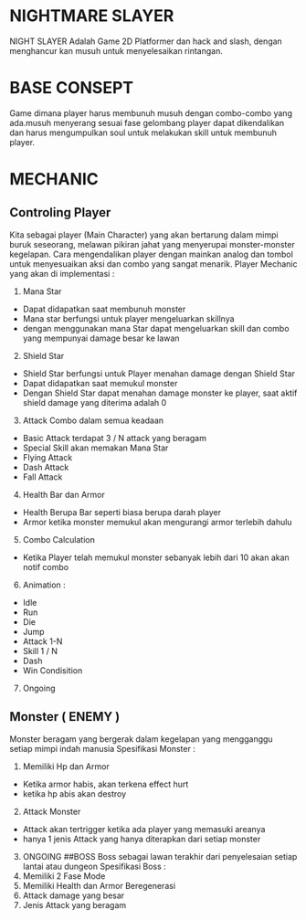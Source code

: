# NIGHTMARE SLAYER
NIGHT SLAYER Adalah Game 2D Platformer dan hack and slash, dengan menghancur kan musuh untuk menyelesaikan rintangan.
# BASE CONSEPT
Game dimana player harus membunuh musuh dengan combo-combo yang ada.musuh menyerang sesuai fase gelombang player dapat dikendalikan dan harus mengumpulkan soul untuk melakukan skill untuk membunuh player.
# MECHANIC
## Controling Player
Kita sebagai player (Main Character) yang akan bertarung dalam mimpi buruk seseorang, melawan pikiran jahat yang menyerupai monster-monster kegelapan. Cara mengendalikan player dengan mainkan analog dan tombol untuk menyesuaikan aksi dan combo yang sangat menarik.
Player Mechanic yang akan di implementasi :
1. Mana Star
- Dapat didapatkan saat membunuh monster
- Mana star berfungsi untuk player mengeluarkan skillnya
- dengan menggunakan mana Star dapat mengeluarkan skill dan combo yang mempunyai damage besar ke lawan
2. Shield Star
- Shield Star berfungsi untuk Player menahan damage dengan Shield Star
- Dapat didapatkan saat memukul monster
- Dengan Shield Star dapat menahan damage monster ke player, saat aktif shield damage yang diterima adalah 0
3. Attack Combo dalam semua keadaan
- Basic Attack terdapat 3 / N attack yang beragam
- Special Skill akan memakan Mana Star 
- Flying Attack
- Dash Attack
- Fall Attack
4. Health Bar dan Armor
- Health Berupa Bar seperti biasa berupa darah player
- Armor ketika monster memukul akan mengurangi armor terlebih dahulu
5. Combo Calculation
- Ketika Player telah memukul monster sebanyak lebih dari 10 akan akan notif combo 
6. Animation :
- Idle
- Run
- Die
- Jump
- Attack 1-N
- Skill 1 / N
- Dash
- Win Condisition
7. Ongoing
## Monster ( ENEMY )
Monster beragam yang bergerak dalam kegelapan yang mengganggu setiap mimpi indah manusia
Spesifikasi Monster :
1. Memiliki Hp dan Armor
- Ketika armor habis, akan terkena effect hurt
- ketika hp abis akan destroy
2. Attack Monster
- Attack akan tertrigger ketika ada player yang memasuki areanya
- hanya 1 jenis Attack yang hanya diterapkan dari setiap monster
3. ONGOING
##BOSS
Boss sebagai lawan terakhir dari penyelesaian setiap lantai atau dungeon
Spesifikasi Boss :
1. Memiliki 2 Fase Mode
2. Memiliki Health dan Armor Beregenerasi
3. Attack damage yang besar
4. Jenis Attack yang beragam
